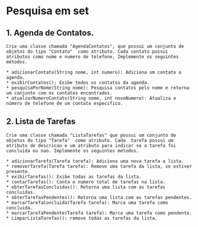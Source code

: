 # Pesquisa em set

## 1. Agenda de Contatos.
    Crie uma classe chamada "AgendaContatos", que possui um conjunto de objetos do tipo "Contato"  como atributo. Cada contato possui atributos como nome e numero de telefone, Implemente os seguintes métodos.

    * adicionarContato(String nome, int numero): Adiciona um contato a agenda.
    * exibirContatos(); Exibe todos os contatos da agenda.
    * pesquisaPorNome(String nome): Pesquisa contatos pelo nome e retorna um conjunto com os contatos encontrados.
    * atualzarNumeroContato(String nome, int novoNumero): Atualiza o número de telefone de um contato especifico.
    
## 2. Lista de Tarefas
    Crie uma classe chamada "ListaTarefas" que possui um conjunto de objetos do tipo "Tarefa"  como atributo. Cada  tarefa possui um atributo de descricao e um atributo para indicar se a tarefa foi concluida ou nao. Implemente os seguintes metodos.

    * adicionarTarefa(Tarefa tarefa): Adiciona uma nova tarefa a lista.
    * removerTarefa(Tarefa tarefa): Remove uma tarefa da lista, se estiver presente.
    * exibirTarefas(): Exibe todas as tarefas da lista.
    * contarTarefas(): Conta o numero total de tarefas na lista.
    * obterTarefasConcluidas(): Retorna uma lista com as tarefas concluidas.
    * obterTarefasPendentes(): Retorna uma lista com as tarefas pendentes.
    * marcarTarefaConcluida(Tarefa tarefa): Marca uma tarefa como concluida.
    * marcarTarefaPendente(Tarefa tarefa): Marca uma tarefa como pendente.
    * LimparListaTarefas(): remove todas as tarefas da lista.    